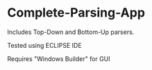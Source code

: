 # Complete-Parsing-App
Includes Top-Down and Bottom-Up parsers.

Tested using ECLIPSE IDE

Requires "Windows Builder" for GUI
